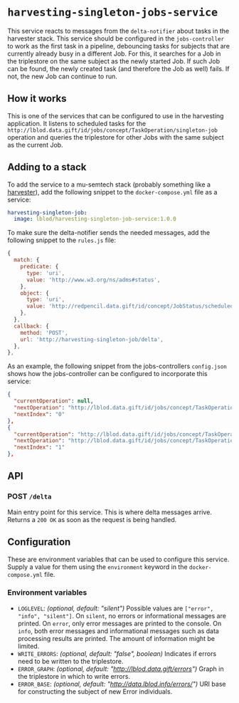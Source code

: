 # `harvesting-singleton-jobs-service`

This service reacts to messages from the `delta-notifier` about tasks in the
harvester stack. This service should be configured in the `jobs-controller` to
work as the first task in a pipeline, debouncing tasks for subjects that are
currently already busy in a different Job. For this, it searches for a Job in
the triplestore on the same subject as the newly started Job. If such Job can
be found, the newly created task (and therefore the Job as well) fails. If not,
the new Job can continue to run.

## How it works

This is one of the services that can be configured to use in the harvesting
application. It listens to scheduled tasks for the
`http://lblod.data.gift/id/jobs/concept/TaskOperation/singleton-job` operation
and queries the triplestore for other Jobs with the same subject as the current
Job.

## Adding to a stack

To add the service to a mu-semtech stack (probably something like a
[harvester](https://github.com/lblod/app-lblod-harvester/)), add the following
snippet to the `docker-compose.yml` file as a service:

```yaml
harvesting-singleton-job:
  image: lblod/harvesting-singleton-job-service:1.0.0
```

To make sure the delta-notifier sends the needed messages, add the following
snippet to the `rules.js` file:

```javascript
{
  match: {
    predicate: {
      type: 'uri',
      value: 'http://www.w3.org/ns/adms#status',
    },
    object: {
      type: 'uri',
      value: 'http://redpencil.data.gift/id/concept/JobStatus/scheduled',
    },
  },
  callback: {
    method: 'POST',
    url: 'http://harvesting-singleton-job/delta',
  },
},
```

As an example, the following snippet from the jobs-controllers `config.json`
shows how the jobs-controller can be configured to incorporate this service:

```json
{
  "currentOperation": null,
  "nextOperation": "http://lblod.data.gift/id/jobs/concept/TaskOperation/singleton-job",
  "nextIndex": "0"
},
{
  "currentOperation": "http://lblod.data.gift/id/jobs/concept/TaskOperation/singleton-job",
  "nextOperation": "http://lblod.data.gift/id/jobs/concept/TaskOperation/collecting",
  "nextIndex": "1"
},
```

## API

### POST `/delta`

Main entry point for this service. This is where delta messages arrive. Returns
a `200 OK` as soon as the request is being handled.

## Configuration

These are environment variables that can be used to configure this service.
Supply a value for them using the `environment` keyword in the
`docker-compose.yml` file.

### Environment variables

* `LOGLEVEL`: *(optional, default: "silent")* Possible values are `["error",
  "info", "silent"]`. On `silent`, no errors or informational messages are
  printed. On `error`, only error messages are printed to the console. On
  `info`, both error messages and informational messages such as data
  processing results are printed. The amount of information might be limited.
* `WRITE_ERRORS`: *(optional, default: "false", boolean)* Indicates if errors
  need to be written to the triplestore.
* `ERROR_GRAPH`: *(optional, default: "http://lblod.data.gift/errors")* Graph
  in the triplestore in which to write errors.
* `ERROR_BASE`: *(optional, default: "http://data.lblod.info/errors/")* URI
  base for constructing the subject of new Error individuals.

